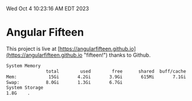 Wed Oct  4 10:23:16 AM EDT 2023

# Angular Fifteen


This project is live at [https://angularfifteen.github.io](https://angularfifteen.github.io "fifteen!") thanks to Github.

```bash
System Memory
               total        used        free      shared  buff/cache   available
Mem:            15Gi       4.2Gi       3.9Gi       615Mi       7.1Gi        10Gi
Swap:          8.0Gi       1.3Gi       6.7Gi
System Storage
1.8G	.
```
